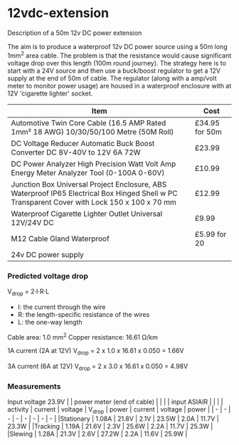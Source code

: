 # 12vdc-extension
Description of a 50m 12v DC power extension

The aim is to produce a waterproof 12v DC power source using a 50m long 1mm<sup>2</sup> area cable. The problem is that the resistance would cause significant voltage drop over this length (100m round journey). The strategy here is to start with a 24V source and then use a buck/boost regulator to get a 12V supply at the end of 50m of cable. The regulator (along with a amp/volt meter to monitor power usage) are housed in a waterproof enclosure with at 12V 'cigarette lighter' socket.

|Item|Cost|
|-|-|
|Automotive Twin Core Cable (16.5 AMP Rated 1mm² 18 AWG) 10/30/50/100 Metre (50M Roll)|£34.95 for 50m|
|DC Voltage Reducer Automatic Buck Boost Converter DC 8V-40V to 12V 6A 72W | £23.99 |
|DC Power Analyzer High Precision Watt Volt Amp Energy Meter Analyzer Tool (0-100A 0-60V)|£10.99|
|Junction Box Universal Project Enclosure, ABS Waterproof IP65 Electrical Box Hinged Shell w PC Transparent Cover with Lock 150 x 100 x 70 mm|£12.99|
|Waterproof Cigarette Lighter Outlet Universal 12V/24V DC |£9.99|
|M12 Cable Gland Waterproof|£5.99 for 20|
|24v DC power supply||

### Predicted voltage drop
V<sub>drop</sub> = 2·I·R·L
- I: the current through the wire
- R: the length-specific resistance of the wires
- L: the one-way length

Cable area: 1.0 mm<sup>2</sup>
Copper resistance: 16.61 Ω/km

1A current (2A at 12V)
V<sub>drop</sub> = 2 x 1.0 x 16.61 x 0.050 = 1.66V

3A current (6A at 12V)
V<sub>drop</sub> = 2 x 3.0 x 16.61 x 0.050 = 4.98V

### Measurements
Input voltage 23.9V
| | power meter (end of cable) | | | | input ASIAIR | | |
| activity | current | voltage | V<sub>drop</sub> | power | current | voltage | power |
| - | - | - | - | - | - | - | - |
|Stationary | 1.08A | 21.8V	| 2.1V | 23.5W | 2.0A | 11.7V | 23.3W |
|Tracking | 1.19A | 21.6V |	2.3V | 25.6W | 2.2A | 11.7V | 25.3W |
|Slewing | 1.28A | 21.3V | 2.6V | 27.2W | 2.2A | 11.6V | 25.9W |

